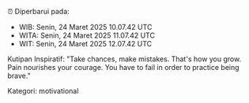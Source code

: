 ⏰ Diperbarui pada:
- WIB: Senin, 24 Maret 2025 10.07.42 UTC
- WITA: Senin, 24 Maret 2025 11.07.42 UTC
- WIT: Senin, 24 Maret 2025 12.07.42 UTC

Kutipan Inspiratif:
"Take chances, make mistakes. That's how you grow. Pain nourishes your courage. You have to fail in order to practice being brave."


Kategori: motivational

